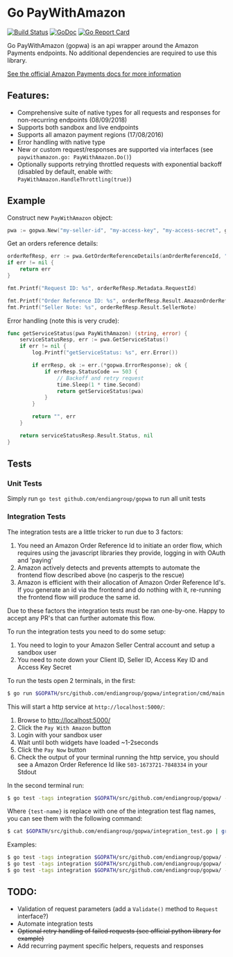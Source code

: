 # Go PayWithAmazon

[![Build Status](http://ci.endian.io/api/badges/endiangroup/gopwa/status.svg)](http://ci.endian.io/endiangroup/gopwa) [![GoDoc](https://godoc.org/github.com/endiangroup/gopwa?status.svg)](https://godoc.org/github.com/endiangroup/gopwa) [![Go Report Card](https://goreportcard.com/badge/github.com/endiangroup/gopwa)](https://goreportcard.com/report/github.com/endiangroup/gopwa)

Go PayWithAmazon (gopwa) is an api wrapper around the Amazon Payments endpoints. No additional dependencies are required to use this library.

[See the official Amazon Payments docs for more information](https://payments.amazon.co.uk/developer/documentation/lpwa/201909330)

## Features:
- Comprehensive suite of native types for all requests and responses for non-recurring endpoints (08/09/2018)
- Supports both sandbox and live endpoints
- Supports all amazon payment regions (17/08/2016)
- Error handling with native type
- New or custom request/responses are supported via interfaces (see `paywithamazon.go: PayWithAmazon.Do()`)
- Optionally supports retrying throttled requests with exponential backoff (disabled by default, enable with: `PayWithAmazon.HandleThrottling(true)`)

## Example

Construct new `PayWithAmazon` object:
```go
pwa := gopwa.New("my-seller-id", "my-access-key", "my-access-secret", gopwa.UK, gopwa.Sandbox)
```

Get an orders reference details:
```go
orderRefResp, err := pwa.GetOrderReferenceDetails(anOrderReferenceId, "")
if err != nil {
	return err
}

fmt.Printf("Request ID: %s", orderRefResp.Metadata.RequestId)

fmt.Printf("Order Reference ID: %s", orderRefResp.Result.AmazonOrderReferenceId)
fmt.Printf("Seller Note: %s", orderRefResp.Result.SellerNote)
```

Error handling (note this is very crude):
```go
func getServiceStatus(pwa PayWithAmazon) (string, error) {
	serviceStatusResp, err := pwa.GetServiceStatus()
	if err != nil {
		log.Printf("getServiceStatus: %s", err.Error())

		if errResp, ok := err.(*gopwa.ErrorResponse); ok {
			if errResp.StatusCode == 503 {
				// Backoff and retry request
				time.Sleep(1 * time.Second)
				return getServiceStatus(pwa)
			}
		}

		return "", err
	}

	return serviceStatusResp.Result.Status, nil
}
```

## Tests

### Unit Tests

Simply run `go test github.com/endiangroup/gopwa` to run all unit tests

### Integration Tests

The integration tests are a little tricker to run due to 3 factors:

1. You need an Amazon Order Reference Id to initiate an order flow, which requires using the javascript libraries they provide, logging in with OAuth and 'paying'
2. Amazon actively detects and prevents attempts to automate the frontend flow described above (no casperjs to the rescue)
3. Amazon is efficient with their allocation of Amazon Order Reference Id's. If you generate an id via the frontend and do nothing with it, re-running the frontend flow will produce the same id.

Due to these factors the integration tests must be ran one-by-one. Happy to accept any PR's that can further automate this flow.

To run the integration tests you need to do some setup:

1. You need to login to your Amazon Seller Central account and setup a sandbox user
2. You need to note down your Client ID, Seller ID, Access Key ID and Access Key Secret

To run the tests open 2 terminals, in the first:

```bash
$ go run $GOPATH/src/github.com/endiangroup/gopwa/integration/cmd/main.go -client-id={Client ID} -seller-id={Seller ID}
```

This will start a http service at `http://localhost:5000/`:

1. Browse to [http://localhost:5000/](http://localhost:5000/)
2. Click the `Pay With Amazon` button
3. Login with your sandbox user
4. Wait until both widgets have loaded ~1-2seconds
5. Click the `Pay Now` button
6. Check the output of your terminal running the http service, you should see a Amazon Order Reference Id like `S03-1673721-7848334` in your Stdout

In the second terminal run:

```bash
$ go test -tags integration $GOPATH/src/github.com/endiangroup/gopwa/ -seller-id={Seller ID} -key-id={Access Key ID} -key-secret={Access Key Secret} -{test-name}={Amazon Order Reference ID}
```

Where `{test-name}` is replace with one of the integration test flag names, you can see them with the following command:

```bash
$ cat $GOPATH/src/github.com/endiangroup/gopwa/integration_test.go | grep 'flag\.String'
```

Examples:

```bash
$ go test -tags integration $GOPATH/src/github.com/endiangroup/gopwa/ -seller-id={Seller ID} -key-id={Access Key ID} -key-secret={Access Key Secret} -authorize={Amazon Order Reference ID}
$ go test -tags integration $GOPATH/src/github.com/endiangroup/gopwa/ -seller-id={Seller ID} -key-id={Access Key ID} -key-secret={Access Key Secret} -capture={Amazon Order Reference ID}
$ go test -tags integration $GOPATH/src/github.com/endiangroup/gopwa/ -seller-id={Seller ID} -key-id={Access Key ID} -key-secret={Access Key Secret} -close-order-reference={Amazon Order Reference ID}
```

## TODO:
- Validation of request parameters (add a `Validate()` method to `Request` interface?)
- Automate integration tests
- ~~Optional retry handling of failed requests (see official python library for example)~~
- Add recurring payment specific helpers, requests and responses
